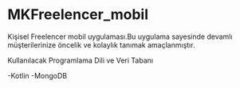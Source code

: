 # MKFreelencer_mobil
Kişisel Freelencer mobil uygulaması.Bu uygulama sayesinde devamlı müşterilerinize öncelik ve kolaylık tanımak amaçlanmıştır.

Kullanılacak Programlama Dili ve Veri Tabanı
 
  
  -Kotlin
  -MongoDB
